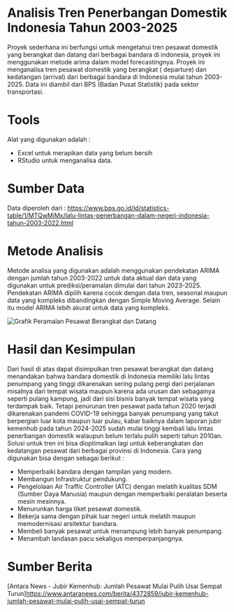 # Analisis Tren Penerbangan Domestik Indonesia Tahun 2003-2025
Proyek sederhana ini berfungsi untuk mengetahui tren pesawat domestik yang berangkat dan datang dari berbagai bandara di indonesia, proyek ini menggunakan metode arima dalam model forecastingnya. Proyek ini menganalisa tren pesawat domestik yang berangkat ( departure) dan kedatangan (arrival) dari berbagai bandara di Indonesia mulai tahun 2003-2025. Data ini diambil dari BPS (Badan Pusat Statistik) pada sektor transportasi. 

# Tools
Alat yang digunakan adalah :
- Excel untuk merapikan data yang belum bersih 
- RStudio untuk menganalisa data.

# Sumber Data
Data diperoleh dari : https://www.bps.go.id/id/statistics-table/1/MTQwMiMx/lalu-lintas-penerbangan-dalam-negeri-indonesia-tahun-2003-2022.html

# Metode Analisis 
Metode analisa yang digunakan adalah menggunakan pendekatan ARIMA dengan jumlah tahun 2003-2022 untuk data aktual dan data yang digunakan untuk prediksi/peramalan dimulai dari tahun 2023-2025. Pendekatan ARIMA dipilih karena cocok dengan data tren, seasonal maupun data yang kompleks dibandingkan dengan Simple Moving Average. Selain itu model ARIMA lebih akurat untuk data yang kompleks. 

![Grafik Peramalan Pesawat Berangkat dan Datang](https://github.com/user-attachments/assets/7c96812c-29e4-4c1b-8a7c-3d43935420e1)

# Hasil dan Kesimpulan
Dari hasil di atas dapat disimpulkan tren pesawat berangkat dan datang menandakan bahwa bandara domestik di Indonesia memiliki lalu lintas penumpang yang tinggi dikarenakan sering pulang pergi dari perjalanan misalnya dari tempat wisata maupun karena ada urusan dan sebagainya seperti pulang kampung, jadi dari sisi bisnis banyak tempat wisata yang terdampak baik. Tetapi penurunan tren pesawat pada tahun 2020 terjadi dikarenakan pandemi COVID-19 sehingga banyak penumpang yang takut berpergian luar kota maupun luar pulau, kabar baiknya dalam laporan jubir kemenhub pada tahun 2024-2025 sudah mulai tinggi kembali lalu lintas penerbangan domestik walaupun belum terlalu pulih seperti tahun 2010an. Solusi untuk tren ini bisa dioptimalkan lagi untuk keberangkatan dan kedatangan pesawat dari berbagai provinsi di Indonesia. 
Cara yang digunakan bisa dengan sebagai berikut :
- Memperbaiki bandara dengan tampilan yang modern.
- Membangun Infrastruktur pendukung.
- Pengelolaan Air Traffic Controller (ATC) dengan melatih kualitas SDM (Sumber Daya Manusia) maupun dengan memperbaiki peralatan beserta mesin mesinnya.
- Menurunkan harga tiket pesawat domestik.
- Bekerja sama dengan pihak luar negeri untuk melatih maupun memodernisasi arsitektur bandara.
- Membeli banyak pesawat untuk menampung lebih banyak penumpang.
- Menambah landasan pacu sekaligus memperpanjangnya.

# Sumber Berita
[Antara News - Jubir Kemenhub: Jumlah Pesawat Mulai Pulih Usai Sempat Turun]https://www.antaranews.com/berita/4372859/jubir-kemenhub-jumlah-pesawat-mulai-pulih-usai-sempat-turun
